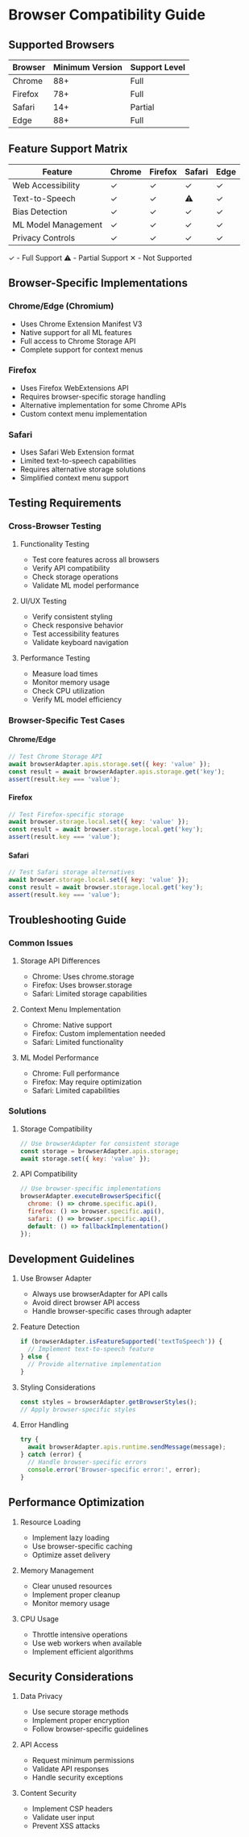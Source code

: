 # Browser Compatibility Guide

## Supported Browsers

| Browser | Minimum Version | Support Level |
|---------|----------------|---------------|
| Chrome  | 88+            | Full          |
| Firefox | 78+            | Full          |
| Safari  | 14+            | Partial       |
| Edge    | 88+            | Full          |

## Feature Support Matrix

| Feature                    | Chrome | Firefox | Safari | Edge |
|----------------------------|--------|---------|---------|------|
| Web Accessibility          | ✓      | ✓       | ✓       | ✓    |
| Text-to-Speech             | ✓      | ✓       | ⚠️      | ✓    |
| Bias Detection             | ✓      | ✓       | ✓       | ✓    |
| ML Model Management        | ✓      | ✓       | ✓       | ✓    |
| Privacy Controls          | ✓      | ✓       | ✓       | ✓    |

✓ - Full Support
⚠️ - Partial Support
✕ - Not Supported

## Browser-Specific Implementations

### Chrome/Edge (Chromium)
- Uses Chrome Extension Manifest V3
- Native support for all ML features
- Full access to Chrome Storage API
- Complete support for context menus

### Firefox
- Uses Firefox WebExtensions API
- Requires browser-specific storage handling
- Alternative implementation for some Chrome APIs
- Custom context menu implementation

### Safari
- Uses Safari Web Extension format
- Limited text-to-speech capabilities
- Requires alternative storage solutions
- Simplified context menu support

## Testing Requirements

### Cross-Browser Testing
1. Functionality Testing
   - Test core features across all browsers
   - Verify API compatibility
   - Check storage operations
   - Validate ML model performance

2. UI/UX Testing
   - Verify consistent styling
   - Check responsive behavior
   - Test accessibility features
   - Validate keyboard navigation

3. Performance Testing
   - Measure load times
   - Monitor memory usage
   - Check CPU utilization
   - Verify ML model efficiency

### Browser-Specific Test Cases

#### Chrome/Edge
```javascript
// Test Chrome Storage API
await browserAdapter.apis.storage.set({ key: 'value' });
const result = await browserAdapter.apis.storage.get('key');
assert(result.key === 'value');
```

#### Firefox
```javascript
// Test Firefox-specific storage
await browser.storage.local.set({ key: 'value' });
const result = await browser.storage.local.get('key');
assert(result.key === 'value');
```

#### Safari
```javascript
// Test Safari storage alternatives
await browser.storage.local.set({ key: 'value' });
const result = await browser.storage.local.get('key');
assert(result.key === 'value');
```

## Troubleshooting Guide

### Common Issues

1. Storage API Differences
   - Chrome: Uses chrome.storage
   - Firefox: Uses browser.storage
   - Safari: Limited storage capabilities

2. Context Menu Implementation
   - Chrome: Native support
   - Firefox: Custom implementation needed
   - Safari: Limited functionality

3. ML Model Performance
   - Chrome: Full performance
   - Firefox: May require optimization
   - Safari: Limited capabilities

### Solutions

1. Storage Compatibility
   ```javascript
   // Use browserAdapter for consistent storage
   const storage = browserAdapter.apis.storage;
   await storage.set({ key: 'value' });
   ```

2. API Compatibility
   ```javascript
   // Use browser-specific implementations
   browserAdapter.executeBrowserSpecific({
     chrome: () => chrome.specific.api(),
     firefox: () => browser.specific.api(),
     safari: () => browser.specific.api(),
     default: () => fallbackImplementation()
   });
   ```

## Development Guidelines

1. Use Browser Adapter
   - Always use browserAdapter for API calls
   - Avoid direct browser API access
   - Handle browser-specific cases through adapter

2. Feature Detection
   ```javascript
   if (browserAdapter.isFeatureSupported('textToSpeech')) {
     // Implement text-to-speech feature
   } else {
     // Provide alternative implementation
   }
   ```

3. Styling Considerations
   ```javascript
   const styles = browserAdapter.getBrowserStyles();
   // Apply browser-specific styles
   ```

4. Error Handling
   ```javascript
   try {
     await browserAdapter.apis.runtime.sendMessage(message);
   } catch (error) {
     // Handle browser-specific errors
     console.error('Browser-specific error:', error);
   }
   ```

## Performance Optimization

1. Resource Loading
   - Implement lazy loading
   - Use browser-specific caching
   - Optimize asset delivery

2. Memory Management
   - Clear unused resources
   - Implement proper cleanup
   - Monitor memory usage

3. CPU Usage
   - Throttle intensive operations
   - Use web workers when available
   - Implement efficient algorithms

## Security Considerations

1. Data Privacy
   - Use secure storage methods
   - Implement proper encryption
   - Follow browser-specific guidelines

2. API Access
   - Request minimum permissions
   - Validate API responses
   - Handle security exceptions

3. Content Security
   - Implement CSP headers
   - Validate user input
   - Prevent XSS attacks